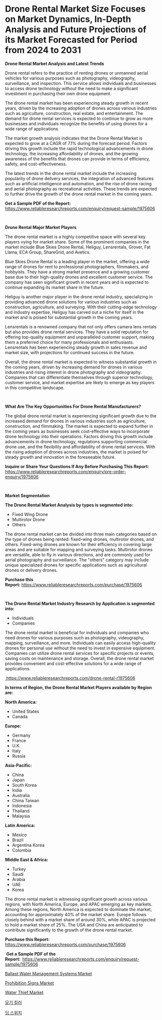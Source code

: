 <p><h1>Drone Rental Market Size Focuses on Market Dynamics, In-Depth Analysis and Future Projections of its Market Forecasted for Period from 2024 to 2031</h1></p><p><strong>Drone Rental Market Analysis and Latest Trends</strong></p>
<p><p>Drone rental refers to the practice of renting drones or unmanned aerial vehicles for various purposes such as photography, videography, surveillance, and inspection. This service allows individuals and businesses to access drone technology without the need to make a significant investment in purchasing their own drone equipment.</p><p>The drone rental market has been experiencing steady growth in recent years, driven by the increasing adoption of drones across various industries such as agriculture, construction, real estate, and entertainment. The demand for drone rental services is expected to continue to grow as more businesses and individuals recognize the benefits of using drones for a wide range of applications.</p><p>The market growth analysis indicates that the Drone Rental Market is expected to grow at a CAGR of 7.1% during the forecast period. Factors driving this growth include the rapid technological advancements in drone technology, the increasing affordability of drones, and the growing awareness of the benefits that drones can provide in terms of efficiency, safety, and cost-effectiveness.</p><p>The latest trends in the drone rental market include the increasing popularity of drone delivery services, the integration of advanced features such as artificial intelligence and automation, and the rise of drone racing and aerial photography as recreational activities. These trends are expected to further drive the growth of the drone rental market in the coming years.</p></p>
<p><strong>Get a Sample PDF of the Report:&nbsp;</strong> <a href="https://www.reliableresearchreports.com/enquiry/request-sample/1975606">https://www.reliableresearchreports.com/enquiry/request-sample/1975606</a></p>
<p>&nbsp;</p>
<p><strong>Drone Rental Major Market Players</strong></p>
<p><p>The drone rental market is a highly competitive space with several key players vying for market share. Some of the prominent companies in the market include Blue Skies Drone Rental, Heliguy, Lensrentals, Grover, Fat Llama, ECA Group, ShareGrid, and Avetics.</p><p>Blue Skies Drone Rental is a leading player in the market, offering a wide range of drones for rent to professional photographers, filmmakers, and hobbyists. They have a strong market presence and a growing customer base due to their high-quality drones and excellent customer service. The company has seen significant growth in recent years and is expected to continue expanding its market share in the future.</p><p>Heliguy is another major player in the drone rental industry, specializing in providing advanced drone solutions for various industries such as construction, agriculture, and surveying. With their cutting-edge technology and industry expertise, Heliguy has carved out a niche for itself in the market and is poised for substantial growth in the coming years.</p><p>Lensrentals is a renowned company that not only offers camera lens rentals but also provides drone rental services. They have a solid reputation for offering top-quality equipment and unparalleled customer support, making them a preferred choice for many professionals and enthusiasts. Lensrentals has been experiencing steady growth in sales revenue and market size, with projections for continued success in the future.</p><p>Overall, the drone rental market is expected to witness substantial growth in the coming years, driven by increasing demand for drones in various industries and rising interest in drone photography and videography. Companies that can differentiate themselves through superior technology, customer service, and market expertise are likely to emerge as key players in this competitive landscape.</p></p>
<p>&nbsp;</p>
<p><strong>What Are The Key Opportunities For Drone Rental Manufacturers?</strong></p>
<p><p>The global drone rental market is experiencing significant growth due to the increased demand for drones in various industries such as agriculture, construction, and filmmaking. The market is expected to expand further in the coming years as businesses seek cost-effective ways to incorporate drone technology into their operations. Factors driving this growth include advancements in drone technology, regulations supporting commercial drone use, and the flexibility and affordability of drone rental services. With the rising adoption of drones across industries, the market is poised for steady growth and innovation in the foreseeable future.</p></p>
<p><strong>Inquire or Share Your Questions If Any Before Purchasing This Report:</strong> <a href="https://www.reliableresearchreports.com/enquiry/pre-order-enquiry/1975606">https://www.reliableresearchreports.com/enquiry/pre-order-enquiry/1975606</a></p>
<p>&nbsp;</p>
<p><strong>Market Segmentation</strong></p>
<p><strong>The Drone Rental Market Analysis by types is segmented into:</strong></p>
<p><ul><li>Fixed Wing Drone</li><li>Multirotor Drone</li><li>Others</li></ul></p>
<p><p>The drone rental market can be divided into three main categories based on the type of drones being rented: fixed-wing drones, multirotor drones, and others. Fixed-wing drones are known for their efficiency in covering large areas and are suitable for mapping and surveying tasks. Multirotor drones are versatile, able to fly in various directions, and are commonly used for aerial photography and surveillance. The "others" category may include unique specialized drones for specific applications such as agricultural drones or delivery drones.</p></p>
<p><strong>Purchase this Report:&nbsp;</strong><a href="https://www.reliableresearchreports.com/purchase/1975606">https://www.reliableresearchreports.com/purchase/1975606</a></p>
<p>&nbsp;</p>
<p><strong>The Drone Rental Market Industry Research by Application is segmented into:</strong></p>
<p><ul><li>Individuals</li><li>Companies</li></ul></p>
<p><p>The drone rental market is beneficial for individuals and companies who need drones for various purposes such as photography, videography, mapping, surveillance, and more. Individuals can easily access high-quality drones for personal use without the need to invest in expensive equipment. Companies can utilize drone rental services for specific projects or events, saving costs on maintenance and storage. Overall, the drone rental market provides convenient and cost-effective solutions for a wide range of applications.</p></p>
<p><a href="https://www.reliableresearchreports.com/drone-rental-r1975606">&nbsp;https://www.reliableresearchreports.com/drone-rental-r1975606</a></p>
<p><strong>In terms of Region, the Drone Rental Market Players available by Region are:</strong></p>
<p>
    <p> <strong> North America: </strong>
        <ul>
            <li>United States</li>
            <li>Canada</li>
        </ul>
        </p> 
    <p> <strong> Europe: </strong>
        <ul>
            <li>Germany</li>
            <li>France</li>
            <li>U.K.</li>
            <li>Italy</li>
            <li>Russia</li>
        </ul>
        </p> 
    <p> <strong> Asia-Pacific: </strong>
        <ul>
            <li>China</li>
            <li>Japan</li>
            <li>South Korea</li>
            <li>India</li>
            <li>Australia</li>
            <li>China Taiwan</li>
            <li>Indonesia</li>
            <li>Thailand</li>
            <li>Malaysia</li>
        </ul>
        </p> 
    <p> <strong> Latin America: </strong>
        <ul>
            <li>Mexico</li>
            <li>Brazil</li>
            <li>Argentina Korea</li>
            <li>Colombia</li>
        </ul>
        </p> 
    <p> <strong> Middle East & Africa: </strong>
        <ul>
            <li>Turkey</li>
            <li>Saudi</li>
            <li>Arabia</li>
            <li>UAE</li>
            <li>Korea</li>
        </ul>
    </p>
    </p>
<p><p>The drone rental market is witnessing significant growth across various regions, with North America, Europe, and APAC emerging as key markets. Among these regions, North America is expected to dominate the market, accounting for approximately 40% of the market share. Europe follows closely behind with a market share of around 30%, while APAC is projected to hold a market share of 25%. The USA and China are anticipated to contribute significantly to the growth of the drone rental market.</p></p>
<p><strong>Purchase this Report: </strong><a href="https://www.reliableresearchreports.com/purchase/1975606">https://www.reliableresearchreports.com/purchase/1975606</a></p>
<p>&nbsp;<strong>Get a Sample PDF of the Report:&nbsp;&nbsp;</strong><a href="https://www.reliableresearchreports.com/enquiry/request-sample/1975606">https://www.reliableresearchreports.com/enquiry/request-sample/1975606</a></p>
<p><strong></strong></p>
<p><p><a href="https://www.linkedin.com/pulse/ballast-water-management-systems-market-report-reveals-latest-mmrhf?trackingId=qixD1EgR%2BnWxk4cpl7vlBQ%3D%3D">Ballast Water Management Systems Market</a></p><p><a href="https://issuu.com/reportprime-2/docs/prohibition-signs-market-size-2030.pptx">Prohibition Signs Market</a></p><p><a href="https://www.linkedin.com/pulse/water-thief-market-trends-analysis-forecasted-period-2024-2031-isijf?trackingId=J9irn9jbgOnp25Xs%2BZKSbQ%3D%3D">Water Thief Market</a></p><p><a href="https://github.com/iansanftyord09878/Market-Research-Report-List-1/blob/main/406762459554.md">모기 킬러</a></p><p><a href="https://github.com/TitusBoyer1/Market-Research-Report-List-1/blob/main/981733359555.md">딥 스위치</a></p></p>